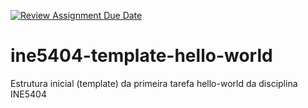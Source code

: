 [![Review Assignment Due Date](https://classroom.github.com/assets/deadline-readme-button-24ddc0f5d75046c5622901739e7c5dd533143b0c8e959d652212380cedb1ea36.svg)](https://classroom.github.com/a/hgBCG9mm)
# ine5404-template-hello-world
Estrutura inicial (template) da primeira tarefa hello-world da disciplina INE5404
